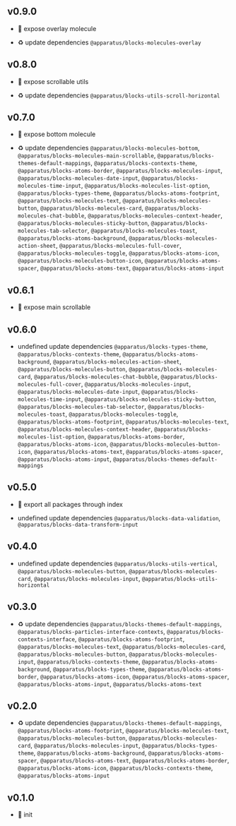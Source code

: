 ## v0.9.0

* 🌱 expose overlay molecule

* ♻️ update dependencies `@apparatus/blocks-molecules-overlay`

## v0.8.0

* 🌱 expose scrollable utils

* ♻️ update dependencies `@apparatus/blocks-utils-scroll-horizontal`

## v0.7.0

* 🌱 expose bottom molecule

* ♻️ update dependencies `@apparatus/blocks-molecules-bottom`, `@apparatus/blocks-molecules-main-scrollable`, `@apparatus/blocks-themes-default-mappings`, `@apparatus/blocks-contexts-theme`, `@apparatus/blocks-atoms-border`, `@apparatus/blocks-molecules-input`, `@apparatus/blocks-molecules-date-input`, `@apparatus/blocks-molecules-time-input`, `@apparatus/blocks-molecules-list-option`, `@apparatus/blocks-types-theme`, `@apparatus/blocks-atoms-footprint`, `@apparatus/blocks-molecules-text`, `@apparatus/blocks-molecules-button`, `@apparatus/blocks-molecules-card`, `@apparatus/blocks-molecules-chat-bubble`, `@apparatus/blocks-molecules-context-header`, `@apparatus/blocks-molecules-sticky-button`, `@apparatus/blocks-molecules-tab-selector`, `@apparatus/blocks-molecules-toast`, `@apparatus/blocks-atoms-background`, `@apparatus/blocks-molecules-action-sheet`, `@apparatus/blocks-molecules-full-cover`, `@apparatus/blocks-molecules-toggle`, `@apparatus/blocks-atoms-icon`, `@apparatus/blocks-molecules-button-icon`, `@apparatus/blocks-atoms-spacer`, `@apparatus/blocks-atoms-text`, `@apparatus/blocks-atoms-input`

## v0.6.1

* 🐞 expose main scrollable

## v0.6.0

* undefined update dependencies `@apparatus/blocks-types-theme`, `@apparatus/blocks-contexts-theme`, `@apparatus/blocks-atoms-background`, `@apparatus/blocks-molecules-action-sheet`, `@apparatus/blocks-molecules-button`, `@apparatus/blocks-molecules-card`, `@apparatus/blocks-molecules-chat-bubble`, `@apparatus/blocks-molecules-full-cover`, `@apparatus/blocks-molecules-input`, `@apparatus/blocks-molecules-date-input`, `@apparatus/blocks-molecules-time-input`, `@apparatus/blocks-molecules-sticky-button`, `@apparatus/blocks-molecules-tab-selector`, `@apparatus/blocks-molecules-toast`, `@apparatus/blocks-molecules-toggle`, `@apparatus/blocks-atoms-footprint`, `@apparatus/blocks-molecules-text`, `@apparatus/blocks-molecules-context-header`, `@apparatus/blocks-molecules-list-option`, `@apparatus/blocks-atoms-border`, `@apparatus/blocks-atoms-icon`, `@apparatus/blocks-molecules-button-icon`, `@apparatus/blocks-atoms-text`, `@apparatus/blocks-atoms-spacer`, `@apparatus/blocks-atoms-input`, `@apparatus/blocks-themes-default-mappings`

## v0.5.0

* 🌱 export all packages through index

* undefined update dependencies `@apparatus/blocks-data-validation`, `@apparatus/blocks-data-transform-input`

## v0.4.0

* undefined update dependencies `@apparatus/blocks-utils-vertical`, `@apparatus/blocks-molecules-button`, `@apparatus/blocks-molecules-card`, `@apparatus/blocks-molecules-input`, `@apparatus/blocks-utils-horizontal`

## v0.3.0

* ♻️ update dependencies `@apparatus/blocks-themes-default-mappings`, `@apparatus/blocks-particles-interface-contexts`, `@apparatus/blocks-contexts-interface`, `@apparatus/blocks-atoms-footprint`, `@apparatus/blocks-molecules-text`, `@apparatus/blocks-molecules-card`, `@apparatus/blocks-molecules-button`, `@apparatus/blocks-molecules-input`, `@apparatus/blocks-contexts-theme`, `@apparatus/blocks-atoms-background`, `@apparatus/blocks-types-theme`, `@apparatus/blocks-atoms-border`, `@apparatus/blocks-atoms-icon`, `@apparatus/blocks-atoms-spacer`, `@apparatus/blocks-atoms-input`, `@apparatus/blocks-atoms-text`

## v0.2.0

* ♻️ update dependencies `@apparatus/blocks-themes-default-mappings`, `@apparatus/blocks-atoms-footprint`, `@apparatus/blocks-molecules-text`, `@apparatus/blocks-molecules-button`, `@apparatus/blocks-molecules-card`, `@apparatus/blocks-molecules-input`, `@apparatus/blocks-types-theme`, `@apparatus/blocks-atoms-background`, `@apparatus/blocks-atoms-spacer`, `@apparatus/blocks-atoms-text`, `@apparatus/blocks-atoms-border`, `@apparatus/blocks-atoms-icon`, `@apparatus/blocks-contexts-theme`, `@apparatus/blocks-atoms-input`

## v0.1.0

* 🐣 init

